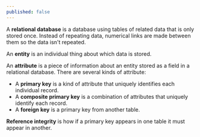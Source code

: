 ```yaml
---
published: false
---
```

A **relational database** is a database using tables of related data that is only stored once. Instead of repeating data, numerical links are made between them so the data isn't repeated.

An **entity** is an individual thing about which data is stored.

An **attribute** is a piece of information about an entity stored as a field in a relational database. There are several kinds of attribute:

+ A **primary key** is a kind of attribute that uniquely identifies each individual record.
+ A **composite primary key** is a combination of attributes that uniquely identify each record.
+ A **foreign key** is a primary key from another table.

**Reference integrity** is how if a primary key appears in one table it must appear in another.

